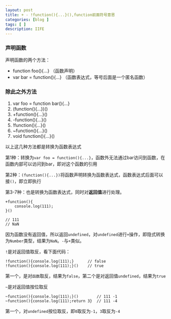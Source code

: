 ```yaml
---
layout: post
title: + - !function(){...}(),function前面符号意思
categories: [blog ]
tags: [ ]
description: IIFE
---
```


### 声明函数

声明函数的两个方法：

- function foo(){...}	（函数声明）
- var bar = function(){...}		（函数表达式，等号后面是一个匿名函数）

### 除此之外方法

1. var foo = function bar(){...}
2. (function(){...})()
3. +function(){...}()
4. -function(){...}()	
5. !function(){...}()
6. ~function(){...}()
7. void function(){...}()

以上这几种方法都是转换为函数表达式

第1种：转换为`var foo = function(){...}`，函数外无法通过bar访问到函数，在函数内部可以访问到bar，即对这个函数的引用

第2种：`(function(){...})`将函数声明转换为函数表达式，函数表达式后面可以接`()`，即立即执行

第3-7种：也是转换为函数表达式，同时对**返回值**进行处理。

```
+function(){
	console.log(111);
}()

// 111
// NaN
```

因为函数没有返回值，所以返回`undefined`，对`undefined`进行`+`操作，即隐式转换为`Number`类型，结果为`NaN`。`-`与`+`类似。

`!`是对返回值取反，看下面代码：

```
!function(){console.log(111);}		// false
!function(){console.log(111);}()	// true
```

第一个，是对`函数`取反，结果为`false`，第二个是对返回值`undefined`，结果为`true`

`~`是对返回值按位取反

```
~function(){console.log(111);}()		// 111 -1
~function(){console.log(111);return 3}	// 111 -4
```

第一个，对`undefined`按位取反，即`0`取反为`-1`，`3`取反为`-4`
